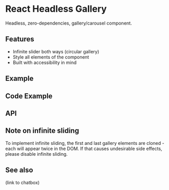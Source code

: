 # React Headless Gallery

Headless, zero-dependencies, gallery/carousel component.

## Features

- Infinite slider both ways (circular gallery)
- Style all elements of the component
- Built with accessibility in mind


## Example

## Code Example

## API

## Note on infinite sliding

To implement infinite sliding, the first and last gallery elements are cloned - each will appear twice in the DOM. If that causes undesirable side effects, please disable infinite sliding.

## See also
(link to chatbox)
